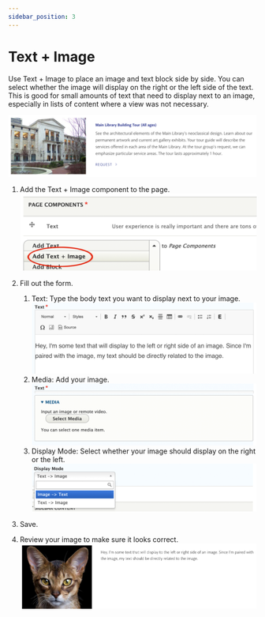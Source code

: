 ```yaml
---
sidebar_position: 3
---
```


# Text + Image

Use Text + Image to place an image and text block side by side. You can select whether the image will display on the right or the left side of the text. This is good for small amounts of text that need to display next to an image, especially in lists of content where a view was not necessary.

![block image 1](../../img/text-plus-image-1.png)

1. Add the Text + Image component to the page.
![block image 1](../../img/text-plus-image-2.png)

1. Fill out the form.

      1. Text: Type the body text you want to display next to your image.
      ![block image 1](../../img/text-plus-image-3.png)
      1. Media: Add your image.
      ![block image 1](../../img/text-plus-image-4.png)
      1. Display Mode: Select whether your image should display on the right or the left.
      ![block image 1](../../img/text-plus-image-5.png)

1. Save.

1. Review your image to make sure it looks correct.
![block image 1](../../img/text-plus-image-6.png)
